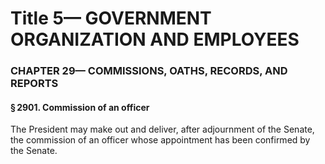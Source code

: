 
# Title 5— GOVERNMENT ORGANIZATION AND EMPLOYEES
### CHAPTER 29— COMMISSIONS, OATHS, RECORDS, AND REPORTS
#### § 2901. Commission of an officer

The President may make out and deliver, after adjournment of the Senate, the commission of an officer whose appointment has been confirmed by the Senate.
